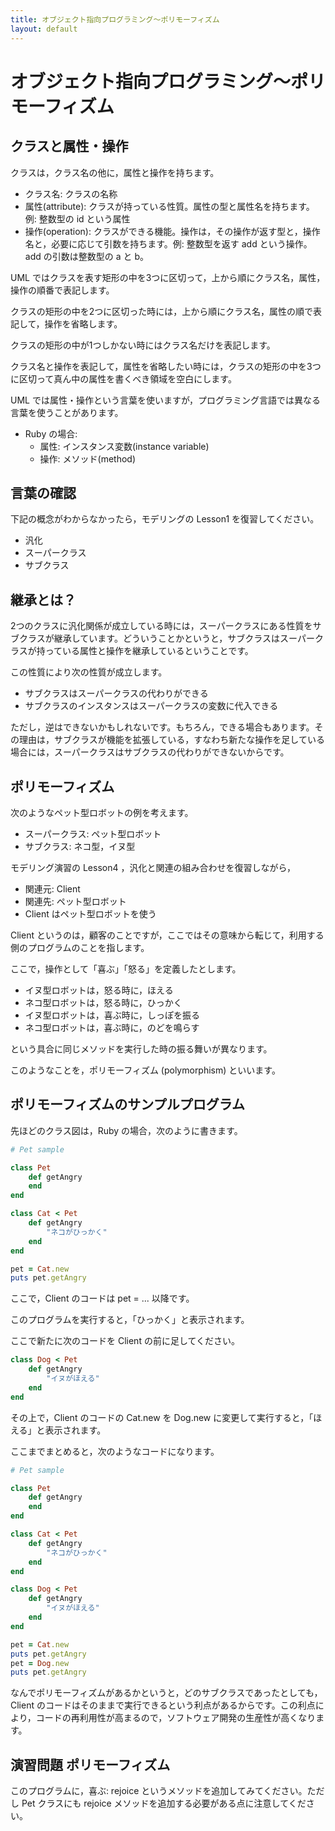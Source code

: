 ```yaml
---
title: オブジェクト指向プログラミング〜ポリモーフィズム
layout: default
---
```

# オブジェクト指向プログラミング〜ポリモーフィズム

## クラスと属性・操作

クラスは，クラス名の他に，属性と操作を持ちます。

* クラス名: クラスの名称
* 属性(attribute): クラスが持っている性質。属性の型と属性名を持ちます。例: 整数型の id という属性
* 操作(operation): クラスができる機能。操作は，その操作が返す型と，操作名と，必要に応じて引数を持ちます。例: 整数型を返す add という操作。add の引数は整数型の a と b。

UML ではクラスを表す矩形の中を3つに区切って，上から順にクラス名，属性，操作の順番で表記します。

クラスの矩形の中を2つに区切った時には，上から順にクラス名，属性の順で表記して，操作を省略します。

クラスの矩形の中が1つしかない時にはクラス名だけを表記します。

クラス名と操作を表記して，属性を省略したい時には，クラスの矩形の中を3つに区切って真ん中の属性を書くべき領域を空白にします。

UML では属性・操作という言葉を使いますが，プログラミング言語では異なる言葉を使うことがあります。

* Ruby の場合:
	* 属性: インスタンス変数(instance variable)
	* 操作: メソッド(method)

## 言葉の確認 

下記の概念がわからなかったら，モデリングの Lesson1 を復習してください。

* 汎化
* スーパークラス
* サブクラス

## 継承とは？

2つのクラスに汎化関係が成立している時には，スーパークラスにある性質をサブクラスが継承しています。どういうことかというと，サブクラスはスーパークラスが持っている属性と操作を継承しているということです。

この性質により次の性質が成立します。

* サブクラスはスーパークラスの代わりができる
* サブクラスのインスタンスはスーパークラスの変数に代入できる

ただし，逆はできないかもしれないです。もちろん，できる場合もあります。その理由は，サブクラスが機能を拡張している，すなわち新たな操作を足している場合には，スーパークラスはサブクラスの代わりができないからです。

## ポリモーフィズム

次のようなペット型ロボットの例を考えます。

* スーパークラス: ペット型ロボット
* サブクラス: ネコ型，イヌ型

モデリング演習の Lesson4 ，汎化と関連の組み合わせを復習しながら，

* 関連元: Client
* 関連先: ペット型ロボット
* Client はペット型ロボットを使う

Client というのは，顧客のことですが，ここではその意味から転じて，利用する側のプログラムのことを指します。

ここで，操作として「喜ぶ」「怒る」を定義したとします。

* イヌ型ロボットは，怒る時に，ほえる
* ネコ型ロボットは，怒る時に，ひっかく
* イヌ型ロボットは，喜ぶ時に，しっぽを振る
* ネコ型ロボットは，喜ぶ時に，のどを鳴らす

という具合に同じメソッドを実行した時の振る舞いが異なります。

このようなことを，ポリモーフィズム (polymorphism) といいます。

## ポリモーフィズムのサンプルプログラム

先ほどのクラス図は，Ruby の場合，次のように書きます。

```ruby
# Pet sample

class Pet
	def getAngry
	end
end

class Cat < Pet
	def getAngry
		"ネコがひっかく"
	end
end

pet = Cat.new
puts pet.getAngry
```

ここで，Client のコードは pet = ... 以降です。

このプログラムを実行すると，「ひっかく」と表示されます。

ここで新たに次のコードを Client の前に足してください。

```ruby
class Dog < Pet
	def getAngry
		"イヌがほえる"
	end
end
```

その上で，Client のコードの Cat.new を Dog.new に変更して実行すると，「ほえる」と表示されます。

ここまでまとめると，次のようなコードになります。

```ruby
# Pet sample

class Pet
	def getAngry
	end
end

class Cat < Pet
	def getAngry
		"ネコがひっかく"
	end
end

class Dog < Pet
	def getAngry
		"イヌがほえる"
	end
end

pet = Cat.new
puts pet.getAngry
pet = Dog.new
puts pet.getAngry
```


なんでポリモーフィズムがあるかというと，どのサブクラスであったとしても，Client のコードはそのままで実行できるという利点があるからです。この利点により，コードの再利用性が高まるので，ソフトウェア開発の生産性が高くなります。

## 演習問題 ポリモーフィズム

このプログラムに，喜ぶ: rejoice というメソッドを追加してみてください。ただし Pet クラスにも rejoice メソッドを追加する必要がある点に注意してください。



